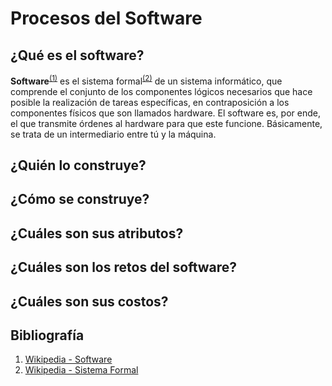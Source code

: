 # Procesos del Software

## ¿Qué es el software?

**Software**<sup>[(1)](#bibliografía)</sup> es el sistema formal<sup>[(2)](#bibliografía)</sup> de un sistema informático, que comprende el conjunto de los componentes lógicos necesarios que hace posible la realización de tareas específicas, en contraposición a los componentes físicos que son llamados hardware. El software es, por ende, el que transmite órdenes al hardware para que este funcione. Básicamente, se trata de un intermediario entre tú y la máquina.


## ¿Quién lo construye?



## ¿Cómo se construye?



## ¿Cuáles son sus atributos?



## ¿Cuáles son los retos del software?



## ¿Cuáles son sus costos?


## Bibliografía

1. [Wikipedia - Software](https://es.wikipedia.org/wiki/Software)
2. [Wikipedia - Sistema Formal](https://es.wikipedia.org/wiki/Sistema_formal)

